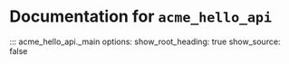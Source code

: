 # Documentation for `acme_hello_api`

::: acme_hello_api._main
    options:
      show_root_heading: true
      show_source: false